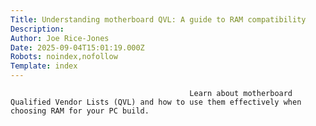 ```yaml
---
Title: Understanding motherboard QVL: A guide to RAM compatibility
Description: 
Author: Joe Rice-Jones
Date: 2025-09-04T15:01:19.000Z
Robots: noindex,nofollow
Template: index
---
```


                                            Learn about motherboard Qualified Vendor Lists (QVL) and how to use them effectively when choosing RAM for your PC build. 
                                        